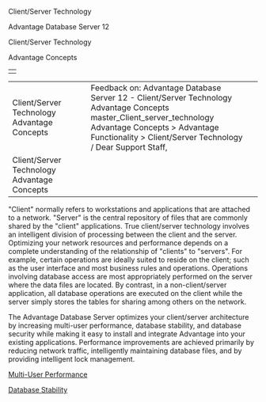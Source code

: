 Client/Server Technology




Advantage Database Server 12  

Client/Server Technology

Advantage Concepts

|  |
| --- |
|  |

|  |  |  |  |  |
| --- | --- | --- | --- | --- |
| Client/Server Technology  Advantage Concepts |  |  | Feedback on: Advantage Database Server 12 - Client/Server Technology Advantage Concepts master\_Client\_server\_technology Advantage Concepts > Advantage Functionality > Client/Server Technology / Dear Support Staff, |  |
| Client/Server Technology  Advantage Concepts |  |  |  |  |

"Client" normally refers to workstations and applications that are attached to a network. "Server" is the central repository of files that are commonly shared by the "client" applications. True client/server technology involves an intelligent division of processing between the client and the server. Optimizing your network resources and performance depends on a complete understanding of the relationship of "clients" to "servers". For example, certain operations are ideally suited to reside on the client; such as the user interface and most business rules and operations. Operations involving database access are most appropriately performed on the server where the data files are located. By contrast, in a non-client/server application, all database operations are executed on the client while the server simply stores the tables for sharing among others on the network.

The Advantage Database Server optimizes your client/server architecture by increasing multi-user performance, database stability, and database security while making it easy to install and integrate Advantage into your existing applications. Performance improvements are achieved primarily by reducing network traffic, intelligently maintaining database files, and by providing intelligent lock management.

[Multi-User Performance](master_multi_user_performance.htm)

[Database Stability](master_database_stability.htm)
